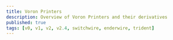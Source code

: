 ```yaml
---
title: Voron Printers
description: Overview of Voron Printers and their derivatives
published: true
tags: [v0, v1, v2, v2.4, switchwire, enderwire, trident]
---
```

